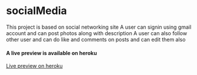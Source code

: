 # socialMedia
This project is based on social networking site
A user can signin using gmail account and can post photos along with description 
A user can also follow other user and can do like and comments on posts and can edit them also
<br>
<h4>A live preview is available on heroku</h4>
<a href="https://socialapp4.herokuapp.com">Live preview on heroku</a>
